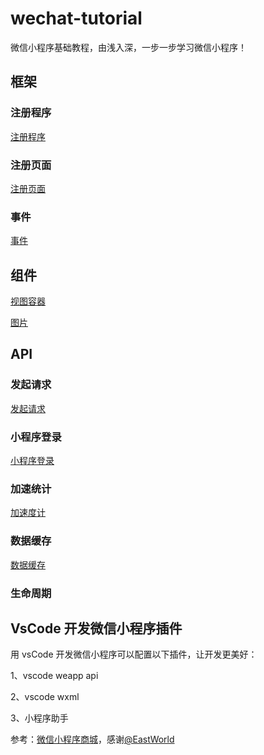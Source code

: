 # wechat-tutorial
微信小程序基础教程，由浅入深，一步一步学习微信小程序！

## 框架

### 注册程序

[注册程序](https://mp.weixin.qq.com/debug/wxadoc/dev/framework/app-service/app.html)

### 注册页面

[注册页面](https://mp.weixin.qq.com/debug/wxadoc/dev/framework/app-service/page.html)

### 事件

[事件](https://mp.weixin.qq.com/debug/wxadoc/dev/framework/view/wxml/event.html)

## 组件

[视图容器](https://mp.weixin.qq.com/debug/wxadoc/dev/component/view.html)

[图片](https://mp.weixin.qq.com/debug/wxadoc/dev/component/image.html)

## API

### 发起请求

[发起请求](https://mp.weixin.qq.com/debug/wxadoc/dev/api/network-request.html)

### 小程序登录

[小程序登录](https://mp.weixin.qq.com/debug/wxadoc/dev/api/api-login.html)

### 加速统计

[加速度计](https://mp.weixin.qq.com/debug/wxadoc/dev/api/accelerometer.html)

### 数据缓存

[数据缓存](https://mp.weixin.qq.com/debug/wxadoc/dev/api/data.html)

### 生命周期

## VsCode 开发微信小程序插件

用 vsCode 开发微信小程序可以配置以下插件，让开发更美好： 

1、vscode weapp api 

2、vscode wxml 

3、小程序助手

参考：[微信小程序商城](https://github.com/EastWorld/wechat-app-mall)，感谢[@EastWorld](https://github.com/EastWorld)



